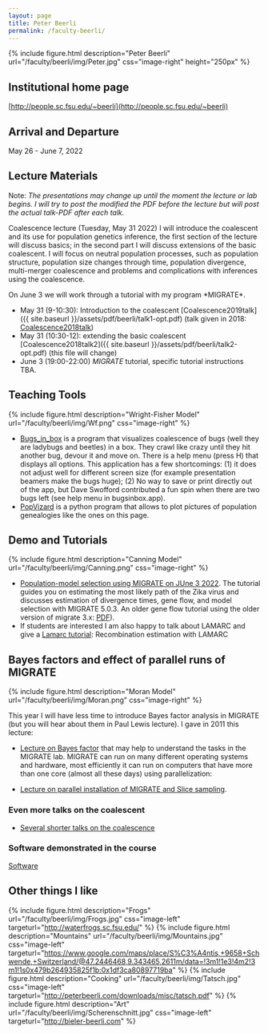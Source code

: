```yaml
---
layout: page
title: Peter Beerli
permalink: /faculty-beerli/
---
```

{% include figure.html description="Peter Beerli" url="/faculty/beerli/img/Peter.jpg" css="image-right" height="250px" %}

## Institutional home page

[http://people.sc.fsu.edu/~beerli](http://people.sc.fsu.edu/~beerli)

## Arrival and Departure

May 26 - June 7, 2022

## Lecture Materials

Note: *The presentations may change up until the moment the lecture or lab begins. I will try to post the modified the PDF before the lecture but will post the actual talk-PDF after each talk.*
<!-- , and Laura Kubatko will follow and talk about speciestrees/genetree estimation. -->

Coalescence lecture (Tuesday, May 31 2022) I will introduce the coalescent and its use for population genetics inference, the first section of the lecture will discuss basics;  in the second part I will discuss extensions of the basic coalescent. I will focus on neutral population processes, such as population structure, population size changes through time, population divergence, multi-merger coalescence and problems and complications with inferences using the coalescence.
<!-- Kelley Harris will talk about selection and the coalescent on June 9 2020.--> On June 3 we will work through a tutorial with my program *MIGRATE*.

* May 31 (9-10:30): Introduction to the coalescent [Coalescence2019talk]({{ site.baseurl }}/assets/pdf/beerli/talk1-opt.pdf) (talk given in 2018: [Coalescence2018talk](https://peterbeerli.com/workshops/mbl/2018/talk1.pdf))
* May 31 (10:30-12): extending the basic coalescent [Coalescence2018talk2]({{ site.baseurl }}/assets/pdf/beerli/talk2-opt.pdf) (this file will change)
* June 3 (19:00-22:00) *MIGRATE* tutorial, specific tutorial instructions TBA.

## Teaching Tools
{% include figure.html description="Wright-Fisher Model" url="/faculty/beerli/img/Wf.png" css="image-right" %}

* [Bugs_in_box](https://people.sc.fsu.edu/~pbeerli/mbl2015/bugsinbox.zip) is a program that visualizes coalescence of bugs (well they are ladybugs and beetles) in a box. They crawl like crazy until they hit another bug, devour it and move on. There is a help menu (press H) that displays all options. This application has a few shortcomings: (1) it does not adjust well for different screen size (for example presentation beamers make the bugs huge); (2) No way to save or print directly out of the app, but Dave Swofford contributed a fun spin when there are two bugs left (see help menu in bugsinbox.app).
* [PopVizard](https://people.sc.fsu.edu/~pbeerli/popvizard.tar.gz) is a python program that allows to plot pictures of population genealogies like the ones on this page.

## Demo and Tutorials
{% include figure.html description="Canning Model" url="/faculty/beerli/img/Canning.png" css="image-right" %}

* [Population-model selection using MIGRATE on JUne 3 2022](http://peterbeerli.com/workshops/mbl/2018/tutorial). The tutorial guides you on estimating the most likely path of the Zika virus and discusses estimation of divergence times, gene flow, and model selection with MIGRATE 5.0.3. An older gene flow tutorial using the older version of migrate 3.x: [PDF](http://peterbeerli.com/workshops/mbl/2018/tutorial)).
* If students are interested I am also happy to talk about LAMARC and give a [Lamarc tutorial](https://molevol.mbl.edu/index.php/Lamarc_tutorial): Recombination estimation with LAMARC

## Bayes factors and effect of parallel runs of MIGRATE
{% include figure.html description="Moran Model" url="/faculty/beerli/img/Moran.png" css="image-right" %}

This year I will have less time to introduce Bayes factor analysis in MIGRATE (but you will hear about them in Paul Lewis lecture). I gave in 2011 this lecture:

* [Lecture on Bayes factor](http://people.sc.fsu.edu/~pbeerli/mbl2011_BF.pdf) that may help to understand the tasks in the MIGRATE lab.
MIGRATE can run on many different operating systems and hardware, most efficiently it can run on computers that have more than one core (almost all these days) using parallelization:

* [Lecture on parallel installation of MIGRATE and Slice sampling](http://people.sc.fsu.edu/~pbeerli/mbl2011_migrate_parallel.pdf).

### Even more talks on the coalescent

* [Several shorter talks on the coalescence](http://people.sc.fsu.edu/~pbeerli/Beerli_Lab/Talks.html)

### Software demonstrated in the course

[Software](https://molevol.mbl.edu/index.php/Software)

## Other things I like

{% include figure.html description="Frogs"     url="/faculty/beerli/img/Frogs.jpg"          css="image-left"  targeturl="http://waterfrogs.sc.fsu.edu/" %}
{% include figure.html description="Mountains" url="/faculty/beerli/img/Mountains.jpg"      css="image-left"  targeturl="https://www.google.com/maps/place/S%C3%A4ntis,+9658+Schwende,+Switzerland/@47.2446468,9.343465,2611m/data=!3m1!1e3!4m2!3m1!1s0x479b264935825f1b:0x1df3ca80897719ba" %}
{% include figure.html description="Cooking"   url="/faculty/beerli/img/Tatsch.jpg"         css="image-left"  targeturl="http://peterbeerli.com/downloads/misc/tatsch.pdf" %}
{% include figure.html description="Art"       url="/faculty/beerli/img/Scherenschnitt.jpg" css="image-left"  targeturl="http://bieler-beerli.com" %}
